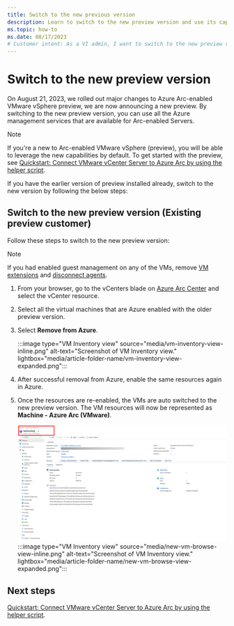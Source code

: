 ```yaml
---
title: Switch to the new previous version
description: Learn to switch to the new preview version and use its capabilities
ms.topic: how-to 
ms.date: 08/17/2023
# Customer intent: As a VI admin, I want to switch to the new preview version of Arc-enabled VMware vSphere (preview) and leverage the associated capabilities
---
```


# Switch to the new preview version

On August 21, 2023, we rolled out major changes to Azure Arc-enabled VMware vSphere preview, we are now announcing a new preview. By switching to the new preview version, you can use all the Azure management services that are available for Arc-enabled Servers.  

> [!NOTE]
> If you're a new to Arc-enabled VMware vSphere (preview), you will be able to leverage the new capabilities by default. To get started with the preview, see [Quickstart: Connect VMware vCenter Server to Azure Arc by using the helper script](quick-start-connect-vcenter-to-arc-using-script.md). 

If you have the earlier version of preview installed already, switch to the new version by following the below steps:

## Switch to the new preview version (Existing preview customer)

 Follow these steps to switch to the new preview version: 

>[!Note]
>If you had enabled guest management on any of the VMs, remove [VM extensions](/azure/azure-arc/vmware-vsphere/remove-vcenter-from-arc-vmware#step-1-remove-vm-extensions) and [disconnect agents](/azure/azure-arc/vmware-vsphere/remove-vcenter-from-arc-vmware#step-2-disconnect-the-agent-from-azure-arc).

1. From your browser, go to the vCenters blade on [Azure Arc Center](https://ms.portal.azure.com/#view/Microsoft_Azure_HybridCompute/AzureArcCenterBlade/~/overview) and select the vCenter resource. 

2. Select all the virtual machines that are Azure enabled with the older preview version.  

3. Select **Remove from Azure**.  

    :::image type="VM Inventory view" source="media/vm-inventory-view-inline.png" alt-text="Screenshot of VM Inventory view." lightbox="media/article-folder-name/vm-inventory-view-expanded.png":::

4. After successful removal from Azure, enable the same resources again in Azure.

5. Once the resources are re-enabled, the VMs are auto switched to the new preview version. The VM resources will now be represented as **Machine - Azure Arc (VMware)**.

    ![Screenshot of New VM browser view](./media/new-vm-browse-view.png)
    :::image type="VM Inventory view" source="media/new-vm-browse-view-inline.png" alt-text="Screenshot of VM Inventory view." lightbox="media/article-folder-name/new-vm-browse-view-expanded.png":::
 
## Next steps

[Quickstart: Connect VMware vCenter Server to Azure Arc by using the helper script](/azure/azure-arc/vmware-vsphere/quick-start-connect-vcenter-to-arc-using-script).